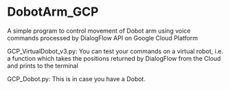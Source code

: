 # DobotArm_GCP
A simple program to control movement of Dobot arm using voice commands processed by DialogFlow API on Google Cloud Platform

GCP_VirtualDobot_v3.py: You can test your commands on a virtual robot, i.e. a function which takes the positions returned by DialogFlow from the Cloud and prints to the terminal

GCP_Dobot.py: This is in case you have a Dobot.
